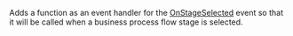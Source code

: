 Adds a function as an event handler for the [OnStageSelected](../../../events/onstageselected.md) event so that it will be called when a business process flow stage is selected.